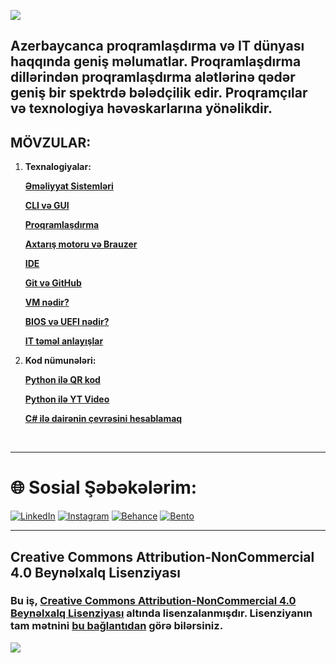 ![](https://i.imgur.com/JZhk3lj.jpeg)

## Azerbaycanca proqramlaşdırma və IT dünyası haqqında geniş məlumatlar. Proqramlaşdırma dillərindən proqramlaşdırma alətlərinə qədər geniş bir spektrdə bələdçilik edir. Proqramçılar və texnologiya həvəskarlarına yönəlikdir.

## **MÖVZULAR:**

1. **Texnalogiyalar:**

   [**Əməliyyat Sistemləri**](https://github.com/knvmrt/my-developedia-az/blob/master/Docs/POST-1.md)

   [**CLI və GUI**](https://github.com/knvmrt/my-developedia-az/blob/master/Docs/POST-2.md)

   [**Proqramlaşdırma**](https://github.com/knvmrt/my-developedia-az/blob/master/Docs/POST-3.md)

   [**Axtarış motoru və Brauzer**](https://github.com/knvmrt/my-developedia-az/blob/master/Docs/POST-4.md)

   [**IDE**](https://github.com/knvmrt/my-developedia-az/blob/master/Docs/POST-5.md)

   [**Git və GitHub**](https://github.com/knvmrt/my-developedia-az/blob/master/Docs/POST-6.md)

   [**VM nədir?**](https://github.com/knvmrt/my-developedia-az/blob/master/Docs/POST-10.md)

   [**BIOS və UEFI nədir?**](https://github.com/knvmrt/my-developedia-az/blob/master/Docs/POST-11.md)

   [**IT təməl anlayışlar**](https://github.com/knvmrt/my-developedia-az/blob/master/Docs/POST-12.md)

2. **Kod nümunələri:**

   [**Python ilə QR kod**](https://github.com/knvmrt/my-developedia-az/blob/master/Docs/POST-7.md)

   [**Python ilə YT Video**](https://github.com/knvmrt/my-developedia-az/blob/master/Docs/POST-8.md)

   [**C# ilə dairənin çevrəsini hesablamaq**](https://github.com/knvmrt/my-developedia-az/blob/master/Docs/POST-9.md)

</br>
<hr></hr>

# 🌐 Sosial Şəbəkələrim:

[![LinkedIn](https://img.shields.io/badge/LinkedIn-%230077B5.svg?style=for-the-badge&logo=linkedIn&logoColor=white)](https://linkedin.com/in/knvmrt)
[![Instagram](https://img.shields.io/badge/Instagram-%23E4405F.svg?style=for-the-badge&logo=instagram&logoColor=white)](https://instagram.com/knvmrt)
[![Behance](https://img.shields.io/badge/Behance-1769ff.svg?style=for-the-badge&logo=behance&logoColor=white)](https://behance.net/knvmrt)
[![Bento](https://img.shields.io/badge/Bento-%23151515.svg?style=for-the-badge&logo=bento&logoColor=white)](https://bento.me/knvmrt)

<hr></hr>

## Creative Commons Attribution-NonCommercial 4.0 Beynəlxalq Lisenziyası

### Bu iş, [Creative Commons Attribution-NonCommercial 4.0 Beynəlxalq Lisenziyası](https://creativecommons.org/licenses/by-nc/4.0/) altında lisenzalanmışdır. Lisenziyanın tam mətnini [bu bağlantıdan](https://creativecommons.org/licenses/by-nc/4.0/) görə bilərsiniz.

![](https://mirrors.creativecommons.org/presskit/buttons/88x31/svg/by-nc.svg)
